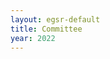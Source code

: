 ```yaml
---
layout: egsr-default
title: Committee
year: 2022
---
```


<div class="col-12 col-sm-12 col-lg-12">

<div class="col-4 col-sm-6 col-lg-4">
    <div class="panel panel-default">
<!--        <div class="panel-heading">
            <h4 class="panel-title">Programme chairs</h4>
        </div>

        {% for chair in site.data.egsr2021.chairs.papers %}
        <div class="panel-body">
            <h4>
                <a href="{{ chair.url }}" target="_blank">{{ chair.name }}</a>
                <br><small>{{ chair.affiliation}}</small>
            </h4>
        </div>
        {% endfor %}

    </div> -->

    <div class="panel panel-default">
        <div class="panel-heading">
            <h4 class="panel-title">Program Committee</h4>
		</div>
        {% for ipc_member in site.data.egsr2022.committee %}
            <div class="panel-body">
                <h4>{{ ipc_member.name }}<br><small>{{ ipc_member.affiliation }}</small></h4>
            </div>
        {% endfor %}
    </div>
</div>

<div class="col-4 col-sm-6 col-lg-4">
<!--    <div class="panel panel-default">
        <div class="panel-heading">
            <h4 class="panel-title">Conference chairs</h4>
        </div>
        {% for chair in site.data.egsr2022.chairs.conference %}
        <div class="panel-body">
            <h4><a href="{{ chair.url }}" target="_blank">{{ chair.name }}</a><br>
            <small> {{ chair.affiliation }} </small></h4>
        </div>
        {% endfor %}
    </div>

    <div class="panel panel-default">
        <div class="panel-heading">
            <h4 class="panel-title">Award chair</h4>
        </div>
        {% for chair in site.data.egsr2022.chairs.awards %}
        <div class="panel-body">
            <h4><a href="{{ chair.url }}" target="_blank">{{ chair.name }}</a><br>
            <small> {{ chair.affiliation }} </small></h4>
        </div>
        {% endfor %}
    </div>-->
</div>